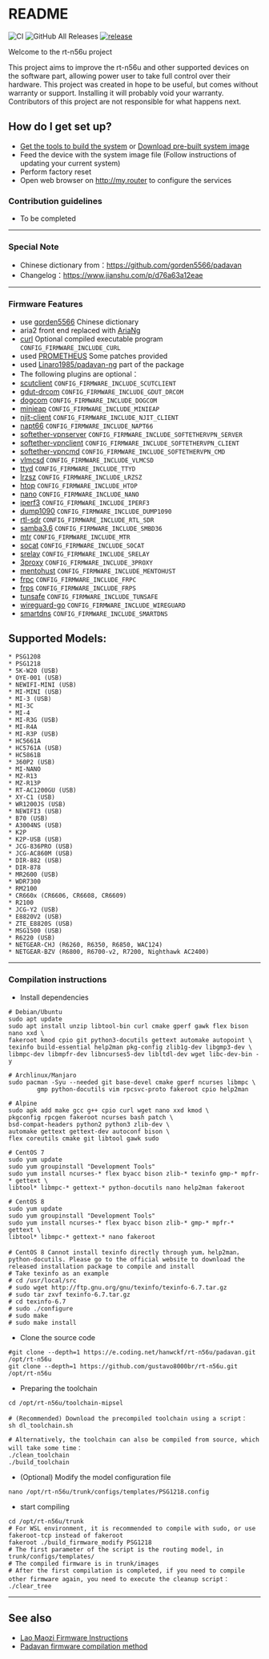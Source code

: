 # README #

![CI](https://github.com/gustavo8000br/rt-n56u/workflows/CI/badge.svg)
![GitHub All Releases](https://img.shields.io/github/downloads/gustavo8000br/rt-n56u/total)
[![release](https://img.shields.io/github/release/gustavo8000br/rt-n56u.svg)](https://github.com/gustavo8000br/rt-n56u/releases)

Welcome to the rt-n56u project

This project aims to improve the rt-n56u and other supported devices on the software part, allowing power user to take full control over their hardware.
This project was created in hope to be useful, but comes without warranty or support. Installing it will probably void your warranty. 
Contributors of this project are not responsible for what happens next.

## How do I get set up? ##

* [Get the tools to build the system](https://bitbucket.org/padavan/rt-n56u/wiki/EN/HowToMakeFirmware) or [Download pre-built system image](https://bitbucket.org/padavan/rt-n56u/downloads)
* Feed the device with the system image file (Follow instructions of updating your current system)
* Perform factory reset
* Open web browser on http://my.router to configure the services

### Contribution guidelines ###

* To be completed

***

### Special Note ###
* Chinese dictionary from：https://github.com/gorden5566/padavan
* Changelog：https://www.jianshu.com/p/d76a63a12eae

***

### Firmware Features ###

* use [gorden5566](https://github.com/gorden5566/padavan) Chinese dictionary
* aria2 front end replaced with [AriaNg](https://github.com/mayswind/AriaNg)
* [curl](https://github.com/curl/curl) Optional compiled executable program ```CONFIG_FIRMWARE_INCLUDE_CURL```
* used [PROMETHEUS](http://pm.freize.net/index.html) Some patches provided
* used [Linaro1985/padavan-ng](https://gitlab.com/padavan-ng/padavan-ng) part of the package
* The following plugins are optional：
* [scutclient](https://github.com/hanwckf/scutclient) ```CONFIG_FIRMWARE_INCLUDE_SCUTCLIENT```
* [gdut-drcom](https://github.com/chenhaowen01/gdut-drcom) ```CONFIG_FIRMWARE_INCLUDE_GDUT_DRCOM```
* [dogcom](https://github.com/hanwckf/dogcom) ```CONFIG_FIRMWARE_INCLUDE_DOGCOM```
* [minieap](https://github.com/hanwckf/minieap) ```CONFIG_FIRMWARE_INCLUDE_MINIEAP```
* [njit-client](https://github.com/hanwckf/njit8021xclient) ```CONFIG_FIRMWARE_INCLUDE_NJIT_CLIENT```
* [napt66](https://github.com/mzweilin/napt66) ```CONFIG_FIRMWARE_INCLUDE_NAPT66```
* [softether-vpnserver](https://github.com/SoftEtherVPN/SoftEtherVPN_Stable) ```CONFIG_FIRMWARE_INCLUDE_SOFTETHERVPN_SERVER```
* [softether-vpnclient](https://github.com/SoftEtherVPN/SoftEtherVPN_Stable) ```CONFIG_FIRMWARE_INCLUDE_SOFTETHERVPN_CLIENT```
* [softether-vpncmd](https://github.com/SoftEtherVPN/SoftEtherVPN_Stable) ```CONFIG_FIRMWARE_INCLUDE_SOFTETHERVPN_CMD```
* [vlmcsd](https://github.com/hanwckf/vlmcsd) ```CONFIG_FIRMWARE_INCLUDE_VLMCSD```
* [ttyd](https://github.com/tsl0922/ttyd) ```CONFIG_FIRMWARE_INCLUDE_TTYD```
* [lrzsz](https://ohse.de/uwe/software/lrzsz.html) ```CONFIG_FIRMWARE_INCLUDE_LRZSZ```
* [htop](https://hisham.hm/htop/releases/) ```CONFIG_FIRMWARE_INCLUDE_HTOP```
* [nano](https://www.nano-editor.org/dist/) ```CONFIG_FIRMWARE_INCLUDE_NANO```
* [iperf3](https://github.com/esnet/iperf) ```CONFIG_FIRMWARE_INCLUDE_IPERF3```
* [dump1090](https://github.com/hanwckf/dump1090) ```CONFIG_FIRMWARE_INCLUDE_DUMP1090```
* [rtl-sdr](https://github.com/osmocom/rtl-sdr) ```CONFIG_FIRMWARE_INCLUDE_RTL_SDR```
* [samba3.6](https://gitlab.com/padavan-ng/padavan-ng/tree/master/trunk/user/samba36) ```CONFIG_FIRMWARE_INCLUDE_SMBD36```
* [mtr](https://github.com/traviscross/mtr) ```CONFIG_FIRMWARE_INCLUDE_MTR```
* [socat](http://www.dest-unreach.org/socat) ```CONFIG_FIRMWARE_INCLUDE_SOCAT```
* [srelay](https://socks-relay.sourceforge.io) ```CONFIG_FIRMWARE_INCLUDE_SRELAY```
* [3proxy](https://github.com/z3APA3A/3proxy) ```CONFIG_FIRMWARE_INCLUDE_3PROXY```
* [mentohust](https://github.com/hanwckf/mentohust-1) ```CONFIG_FIRMWARE_INCLUDE_MENTOHUST```
* [frpc](https://github.com/fatedier/frp) ```CONFIG_FIRMWARE_INCLUDE_FRPC```
* [frps](https://github.com/fatedier/frp) ```CONFIG_FIRMWARE_INCLUDE_FRPS```
* [tunsafe](https://github.com/TunSafe/TunSafe) ```CONFIG_FIRMWARE_INCLUDE_TUNSAFE```
* [wireguard-go](https://git.zx2c4.com/wireguard-go/) ```CONFIG_FIRMWARE_INCLUDE_WIREGUARD```
* [smartdns](https://github.com/pymumu/smartdns) ```CONFIG_FIRMWARE_INCLUDE_SMARTDNS```

## Supported Models: ##

```text
* PSG1208
* PSG1218
* 5K-W20 (USB)
* OYE-001 (USB)
* NEWIFI-MINI (USB)
* MI-MINI (USB)
* MI-3 (USB)
* MI-3C
* MI-4
* MI-R3G (USB)
* MI-R4A
* MI-R3P (USB)
* HC5661A
* HC5761A (USB)
* HC5861B
* 360P2 (USB)
* MI-NANO
* MZ-R13
* MZ-R13P
* RT-AC1200GU (USB)
* XY-C1 (USB)
* WR1200JS (USB)
* NEWIFI3 (USB)
* B70 (USB)
* A3004NS (USB)
* K2P
* K2P-USB (USB)
* JCG-836PRO (USB)
* JCG-AC860M (USB)
* DIR-882 (USB)
* DIR-878
* MR2600 (USB)
* WDR7300
* RM2100
* CR660x (CR6606, CR6608, CR6609)
* R2100
* JCG-Y2 (USB)
* E8820V2 (USB)
* ZTE_E8820S (USB)
* MSG1500 (USB)
* R6220 (USB)
* NETGEAR-CHJ (R6260, R6350, R6850, WAC124)
* NETGEAR-BZV (R6800, R6700-v2, R7200, Nighthawk AC2400)
```

***

### Compilation instructions ###

* Install dependencies

```shell
# Debian/Ubuntu
sudo apt update
sudo apt install unzip libtool-bin curl cmake gperf gawk flex bison nano xxd \
fakeroot kmod cpio git python3-docutils gettext automake autopoint \
texinfo build-essential help2man pkg-config zlib1g-dev libgmp3-dev \
libmpc-dev libmpfr-dev libncurses5-dev libltdl-dev wget libc-dev-bin -y

# Archlinux/Manjaro
sudo pacman -Syu --needed git base-devel cmake gperf ncurses libmpc \
        gmp python-docutils vim rpcsvc-proto fakeroot cpio help2man

# Alpine
sudo apk add make gcc g++ cpio curl wget nano xxd kmod \
pkgconfig rpcgen fakeroot ncurses bash patch \
bsd-compat-headers python2 python3 zlib-dev \
automake gettext gettext-dev autoconf bison \
flex coreutils cmake git libtool gawk sudo

# CentOS 7
sudo yum update
sudo yum groupinstall "Development Tools"
sudo yum install ncurses-* flex byacc bison zlib-* texinfo gmp-* mpfr-* gettext \
libtool* libmpc-* gettext-* python-docutils nano help2man fakeroot

# CentOS 8
sudo yum update
sudo yum groupinstall "Development Tools"
sudo yum install ncurses-* flex byacc bison zlib-* gmp-* mpfr-* gettext \
libtool* libmpc-* gettext-* nano fakeroot

# CentOS 8 Cannot install texinfo directly through yum，help2man，python-docutils. Please go to the official website to download the released installation package to compile and install
# Take texinfo as an example
# cd /usr/local/src
# sudo wget http://ftp.gnu.org/gnu/texinfo/texinfo-6.7.tar.gz
# sudo tar zxvf texinfo-6.7.tar.gz
# cd texinfo-6.7
# sudo ./configure
# sudo make
# sudo make install

```

* Clone the source code

```shell
#git clone --depth=1 https://e.coding.net/hanwckf/rt-n56u/padavan.git /opt/rt-n56u
git clone --depth=1 https://github.com/gustavo8000br/rt-n56u.git /opt/rt-n56u
```

* Preparing the toolchain

```shell
cd /opt/rt-n56u/toolchain-mipsel

# (Recommended) Download the precompiled toolchain using a script：
sh dl_toolchain.sh

# Alternatively, the toolchain can also be compiled from source, which will take some time：
./clean_toolchain
./build_toolchain

```

* (Optional) Modify the model configuration file

```shell
nano /opt/rt-n56u/trunk/configs/templates/PSG1218.config
```

* start compiling

```shell
cd /opt/rt-n56u/trunk
# For WSL environment, it is recommended to compile with sudo, or use fakeroot-tcp instead of fakeroot
fakeroot ./build_firmware_modify PSG1218
# The first parameter of the script is the routing model, in trunk/configs/templates/
# The compiled firmware is in trunk/images
# After the first compilation is completed, if you need to compile other firmware again, you need to execute the cleanup script：
./clear_tree
```

***

## See also ##

* [Lao Maozi Firmware Instructions](https://www.jianshu.com/p/cb51fb0fb2ac)
* [Padavan firmware compilation method](https://www.jianshu.com/p/6b8403cdea46)
